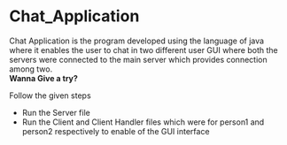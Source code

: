 # Chat_Application
Chat Application is the program developed using the language of java where it enables the user to chat in two different user GUI where both the servers were connected to the main server which provides connection among two. <br>
<b>Wanna Give a try?</b>
<p>Follow the given steps</p>
<ul>
  <li>Run the Server file </li>
  <li>Run the Client and Client Handler files which were  for person1 and person2 respectively to enable of the GUI interface  </li>
 </ul>
 
  
  
